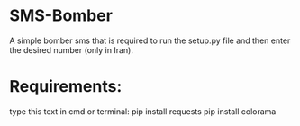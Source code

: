 # SMS-Bomber
A simple bomber sms that is required to run the setup.py file and then enter the desired number (only in Iran).
# Requirements:
type this text in cmd or terminal:
pip install requests
pip install colorama
